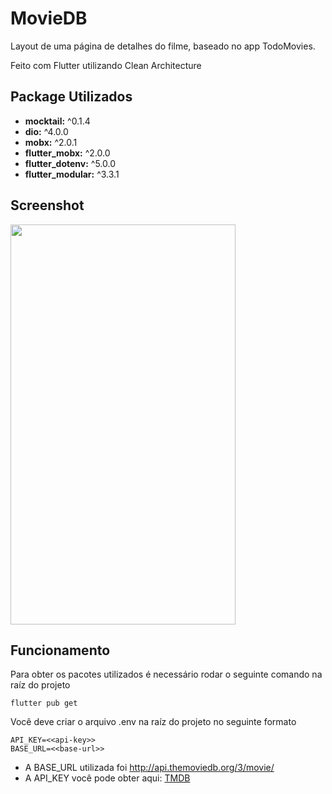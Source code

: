 # MovieDB

Layout de uma página de detalhes do filme, baseado no app TodoMovies.

Feito com Flutter utilizando Clean Architecture

## Package Utilizados
- <b>mocktail:</b> ^0.1.4
- <b>dio:</b> ^4.0.0
- <b>mobx:</b> ^2.0.1
- <b>flutter_mobx:</b> ^2.0.0
- <b>flutter_dotenv:</b> ^5.0.0
- <b>flutter_modular:</b> ^3.3.1

## Screenshot
<img src="https://user-images.githubusercontent.com/43590889/128897358-f19ba3a3-1666-4649-90f0-74771c2ad91e.png" width="360" height="640">


## Funcionamento
Para obter os pacotes utilizados é necessário rodar o seguinte comando na raíz do projeto
```
flutter pub get
```

Você deve criar o arquivo .env na raíz do projeto no seguinte formato
```
API_KEY=<<api-key>>
BASE_URL=<<base-url>>
```
- A BASE_URL utilizada foi http://api.themoviedb.org/3/movie/
- A API_KEY você pode obter aqui: [TMDB](https://developers.themoviedb.org/3/getting-started/introduction)
